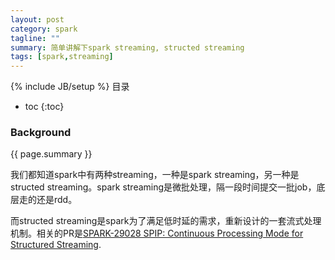 ```yaml
---
layout: post
category: spark
tagline: ""
summary: 简单讲解下spark streaming, structed streaming
tags: [spark,streaming]
---
```

{% include JB/setup %}
目录
* toc
{:toc}
### Background ###
{{ page.summary }}

我们都知道spark中有两种streaming，一种是spark streaming，另一种是structed streaming。spark streaming是微批处理，隔一段时间提交一批job，底层走的还是rdd。

而structed streaming是spark为了满足低时延的需求，重新设计的一套流式处理机制。相关的PR是[SPARK-29028 SPIP: Continuous Processing Mode for Structured Streaming](https://issues.apache.org/jira/browse/SPARK-20928).

